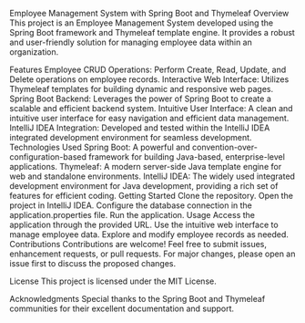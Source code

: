 Employee Management System with Spring Boot and Thymeleaf
Overview
This project is an Employee Management System developed using the Spring Boot framework and Thymeleaf template engine. It provides a robust and user-friendly solution for managing employee data within an organization.

Features
Employee CRUD Operations: Perform Create, Read, Update, and Delete operations on employee records.
Interactive Web Interface: Utilizes Thymeleaf templates for building dynamic and responsive web pages.
Spring Boot Backend: Leverages the power of Spring Boot to create a scalable and efficient backend system.
Intuitive User Interface: A clean and intuitive user interface for easy navigation and efficient data management.
IntelliJ IDEA Integration: Developed and tested within the IntelliJ IDEA integrated development environment for seamless development.
Technologies Used
Spring Boot: A powerful and convention-over-configuration-based framework for building Java-based, enterprise-level applications.
Thymeleaf: A modern server-side Java template engine for web and standalone environments.
IntelliJ IDEA: The widely used integrated development environment for Java development, providing a rich set of features for efficient coding.
Getting Started
Clone the repository.
Open the project in IntelliJ IDEA.
Configure the database connection in the application.properties file.
Run the application.
Usage
Access the application through the provided URL.
Use the intuitive web interface to manage employee data.
Explore and modify employee records as needed.
Contributions
Contributions are welcome! Feel free to submit issues, enhancement requests, or pull requests. For major changes, please open an issue first to discuss the proposed changes.

License
This project is licensed under the MIT License.

Acknowledgments
Special thanks to the Spring Boot and Thymeleaf communities for their excellent documentation and support.

